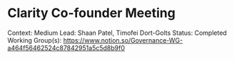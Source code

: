 # Clarity Co-founder Meeting

Context: Medium
Lead: Shaan Patel, Timofei Dort-Golts
Status: Completed
Working Group(s): https://www.notion.so/Governance-WG-a464f56462524c87842951a5c5d8b9f0
